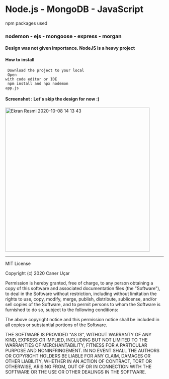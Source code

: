 # Node.js - MongoDB - JavaScript <br>

npm packages used <br>
### nodemon - ejs - mongoose - express - morgan <br>

#### Design was not given importance. NodeJS is a heavy project

#### How to install
<code> Download the project to your local </code> <br>
<code> Open with code editor or IDE </code> <br>
<code> npm install and npx nodemon app.js </code>

#### Screenshot : Let's skip the design for now :)

<img width="459" alt="Ekran Resmi 2020-10-08 14 13 43" src="https://user-images.githubusercontent.com/25962055/95452283-b2c2d700-0971-11eb-9d91-ebf0a1c9fcd8.png">

<hr>


MIT License

Copyright (c) 2020 Caner Uçar

Permission is hereby granted, free of charge, to any person obtaining a copy of this software and associated documentation files (the "Software"), to deal in the Software without restriction, including without limitation the rights to use, copy, modify, merge, publish, distribute, sublicense, and/or sell copies of the Software, and to permit persons to whom the Software is furnished to do so, subject to the following conditions:

The above copyright notice and this permission notice shall be included in all copies or substantial portions of the Software.

THE SOFTWARE IS PROVIDED "AS IS", WITHOUT WARRANTY OF ANY KIND, EXPRESS OR IMPLIED, INCLUDING BUT NOT LIMITED TO THE WARRANTIES OF MERCHANTABILITY, FITNESS FOR A PARTICULAR PURPOSE AND NONINFRINGEMENT. IN NO EVENT SHALL THE AUTHORS OR COPYRIGHT HOLDERS BE LIABLE FOR ANY CLAIM, DAMAGES OR OTHER LIABILITY, WHETHER IN AN ACTION OF CONTRACT, TORT OR OTHERWISE, ARISING FROM, OUT OF OR IN CONNECTION WITH THE SOFTWARE OR THE USE OR OTHER DEALINGS IN THE SOFTWARE.
